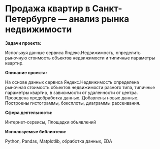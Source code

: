 # Продажа квартир в Санкт-Петербурге — анализ рынка недвижимости


**Задачи проекта:**

Используя данные сервиса Яндекс.Недвижимость, определить рыночную стоимость объектов недвижимости и типичные параметры квартир.

**Описание проекта:**

На основе данных сервиса Яндекс.Недвижимость определена рыночная стоимость
объектов недвижимости разного типа, типичные параметры квартир, в зависимости от
удаленности от центра. Проведена предобработка данных. Добавлены новые данные.
Построены гистограммы, боксплоты, диаграммы рассеивания.

**Сфера деятельности:** 

Интернет-сервисы, Площадки объявлений

**Используемые библиотеки:**

Python, Pandas, Matplotlib, обработка данных, EDA
